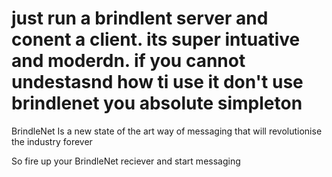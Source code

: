 # just run a brindlent server and conent a client. its super intuative and moderdn. if you cannot undestasnd how ti use it don't use brindlenet you absolute simpleton

BrindleNet Is a new state of the art way of messaging that will revolutionise the industry forever

So fire up your BrindleNet reciever and start messaging
